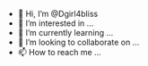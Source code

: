 - 👋 Hi, I’m @Dgirl4bliss
- 👀 I’m interested in ...
- 🌱 I’m currently learning ...
- 💞️ I’m looking to collaborate on ...
- 📫 How to reach me ...

<!---
Dgirl4bliss/Dgirl4bliss is a ✨ special ✨ repository because its `README.md` (this file) appears on your GitHub profile.
You can click the Preview link to take a look at your changes.
--->
